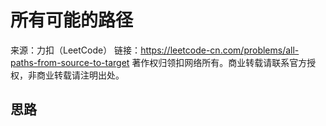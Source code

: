 # 所有可能的路径

来源：力扣（LeetCode）
链接：https://leetcode-cn.com/problems/all-paths-from-source-to-target
著作权归领扣网络所有。商业转载请联系官方授权，非商业转载请注明出处。

## 思路
